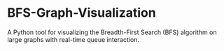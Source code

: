 # BFS-Graph-Visualization
A Python tool for visualizing the Breadth-First Search (BFS) algorithm on large graphs with real-time queue interaction.
